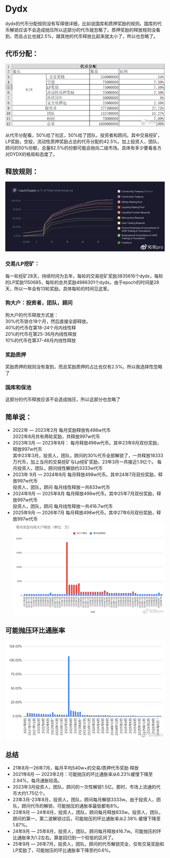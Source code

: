 # Dydx
dydx的代币分配规则没有写得很详细，比如说国库和质押奖励的规则。国库的代币解锁应该不会造成抛压所以这部分的代币就忽略了。质押奖励的释放规则没看到，而且占比也就2.5%，跟其他的代币释放比起来就太小了，所以也忽略了。

## 代币分配：  
![代币分配](./img/1.png "代币分配")
 
从代币分配看，50%给了社区，50%给了团队，投资者和顾问。其中交易挖矿，LP奖励，空投，流动性质押奖励占总的代币分配的42.5%。加上投资人，团队，顾问的50%份额，总量82.5%的份额可能会抛向二级市场。具体有多少要看各方对DYDX的格局和态度了。

## 释放规则：
![释放规则](./img/2.png "释放规则")

### 交易/LP挖矿：

每一轮挖矿28天，持续时间为五年，每轮的交易挖矿奖励3835616个dydx，每轮的LP奖励1150685，每轮的总共奖励4986301个dydx。由于epoch的时间是28天，所以一年会有13轮奖励。具体每轮的时间见这里。

### 狗大户：投资者，团队，顾问

狗大户的代币释放方式是：  
30%代币锁仓18个月，然后直接全部释放。  
40%的代币在第18-24个月内线性释  
20%的代币在第25-36月内线性释放  
10%的代币在第37-48月内线性释放  

### 奖励质押

奖励质押的规则没有查到，而且奖励质押的占比也仅有2.5%。所以我选择性忽略了

### 国库和保池

这部分的代币释放应该不会造成抛压，所以这部分也忽略了



## 简单说：
- 2022年 — 2023年2月
每月奖励释放有498w代币  
2022年8月共有两轮奖励，共释放997w代币
- 2023年3月 — 2023年8月：
每月释放498w代币。其中23年8月双份奖励，释放997w代币  
其中23年3月，投资人，团队，顾问的30%代币全部解锁了，一共释放18333万代币，加上当月的交易挖矿与Lp挖矿奖励，23年3月一共接近1.9亿个。
每月投资人，团队，顾问线性解锁约3333w代币
- 2023年 9月 — 2024年8月
每月释放498w代币。其中24年7月双份奖励，释放997w代币  
投资人，团队，顾问 每月线性释放一共833w代币
- 2024年9月 — 2025年8月
每月释放498w代币。其中25年7月双份奖励，释放997w代币  
投资人，团队，顾问 每月线性释放一共416.7w代币
- 2025年9月 — 2026年7月
每月释放498w代币。其中27年6月双份奖励，释放997w代币
![每月奖励和狗大户释放](./img/3.png "每月奖励和狗大户释放")


## 可能抛压环比通胀率
![环比通胀率](./img/4.png "环比通胀率")
## 总结
- 21年8月—26年7月，每月平均540w+的交易/质押代币奖励 释放
- 2021年8月 — 2023年2月：可能抛压的环比通胀率从6.23%缓慢下降至2.94%，每月通胀较高。
- 2023年3月投资人，团队，顾问的一次性解锁1.5亿。那时，市场上流通的代币大约1.75亿个。
- 23年3月-23年8月，投资人，团队，顾问每月解锁3333w。由于投资人，团队，顾问代币的解锁，可能抛压的通胀率最低都有8%。
- 23年9月 — 24年8月，投资人，团队，顾问每月释放833w。投资人，团队，顾问的第一，第二波解锁过后，可能抛压的环比通胀率从2.38% 缓慢下降至 1.87%。
- 24年9月 — 25年8月，投资人，团队，顾问每月释放416.7w。可能抛压的环比通胀率为1.2左右。算是回归到一个较低的区间了。
- 25年9月 — 26年7月，投资人，团队，顾问的代币解锁完全，仅有交易奖励和LP奖励了，可能抛压的环比通胀率下降至约0.6%。